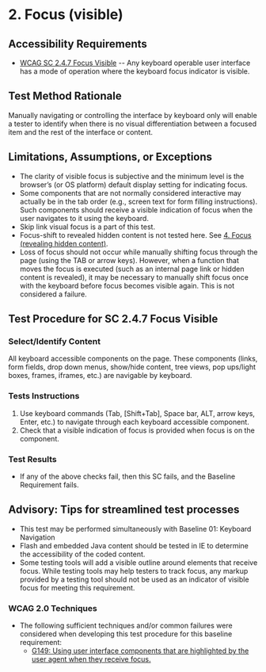 # 2. Focus (visible)

## Accessibility Requirements
* [WCAG SC 2.4.7 Focus Visible](https://www.w3.org/TR/UNDERSTANDING-WCAG20/navigation-mechanisms-focus-visible.html) -- Any keyboard operable user interface has a mode of operation where the keyboard focus indicator is visible.

## Test Method Rationale
Manually navigating or controlling the interface by keyboard only will enable a tester to identify when there is no visual differentiation between a focused item and the rest of the interface or content.

## Limitations, Assumptions, or Exceptions
* The clarity of visible focus is subjective and the minimum level is the browser’s (or OS platform) default display setting for indicating focus.
* Some components that are not normally considered interactive may actually be in the tab order (e.g., screen text for form filling instructions). Such components should receive a visible indication of focus when the user navigates to it using the keyboard.
* Skip link visual focus is a part of this test.
* Focus-shift to revealed hidden content is not tested here. See [4. Focus (revealing hidden content)](04FocusHidden).
* Loss of focus should not occur while manually shifting focus through the page (using the TAB or arrow keys). However, when a function that moves the focus is executed (such as an internal page link or hidden content is revealed), it may be necessary to manually shift focus once with the keyboard before focus becomes visible again. This is not considered a failure.

## Test Procedure for SC 2.4.7 Focus Visible
### Select/Identify Content
All keyboard accessible components on the page. These components (links, form fields, drop down menus, show/hide content, tree views, pop ups/light boxes, frames, iframes, etc.) are navigable by keyboard.

### Tests Instructions
1. Use keyboard commands (Tab, [Shift+Tab], Space bar, ALT, arrow keys, Enter, etc.) to navigate through each keyboard accessible component.
1. Check that a visible indication of focus is provided when focus is on the  component.

### Test Results
* If any of the above checks fail, then this SC fails, and the Baseline Requirement fails.

## Advisory: Tips for streamlined test processes
* This test may be performed simultaneously with Baseline 01: Keyboard Navigation
* Flash and embedded Java content should be tested in IE to determine the accessibility of the coded content.
* Some testing tools will add a visible outline around elements that receive focus. While testing tools may help testers to track focus, any markup provided by a testing tool should not be used as an indicator of visible focus for meeting this requirement.


### WCAG 2.0 Techniques
* The following sufficient techniques and/or common failures were considered when developing this test procedure for this baseline requirement:
    * [G149: Using user interface components that are highlighted by the user agent when they receive focus.](http://www.w3.org/TR/WCAG20-TECHS/G149.html)
